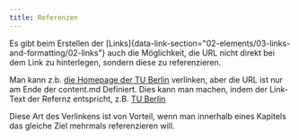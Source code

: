 ```yaml
---
title: Referenzen
---
```


Es gibt beim Erstellen der [Links]{data-link-section="02-elements/03-links-and-formatting/02-links"} auch die Möglichkeit, die URL nicht
direkt bei dem Link zu hinterlegen, sondern diese zu referenzieren.

Man kann z.b. [die Homepage der TU Berlin](https://www.tu-berlin.de) verlinken,
aber die URL ist nur am Ende der content.md Definiert. Dies kann man machen, indem
der Link-Text der Refernz entspricht, z.B. [TU Berlin]

Diese Art des Verlinkens ist von Vorteil, wenn man innerhalb eines Kapitels das
gleiche Ziel mehrmals referenzieren will.

[TU Berlin]: https://www.tu-berlin.de

